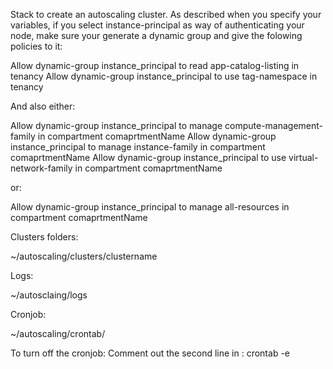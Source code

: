 Stack to create an autoscaling cluster. 
As described when you specify your variables, if you select instance-principal as way of authenticating your node, make sure your generate a dynamic group and give the folowing policies to it: 

Allow dynamic-group instance_principal to read app-catalog-listing in tenancy
Allow dynamic-group instance_principal to use tag-namespace in tenancy

And also either:

Allow dynamic-group instance_principal to manage compute-management-family in compartment comaprtmentName
Allow dynamic-group instance_principal to manage instance-family in compartment comaprtmentName
Allow dynamic-group instance_principal to use virtual-network-family in compartment comaprtmentName

or:

Allow dynamic-group instance_principal to manage all-resources in compartment comaprtmentName


Clusters folders: 

~/autoscaling/clusters/clustername

Logs: 

~/autosclaing/logs

Cronjob: 

~/autoscaling/crontab/

To turn off the cronjob: Comment out the second line in : 
crontab -e

